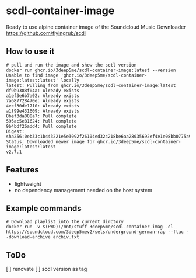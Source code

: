 # scdl-container-image
Ready to use alpine container image of the Soundcloud Music Downloader https://github.com/flyingrub/scdl

## How to use it
```
# pull and run the image and show the sctl version
docker run ghcr.io/3deep5me/scdl-container-image:latest --version
Unable to find image 'ghcr.io/3deep5me/scdl-container-image:latest:latest' locally
latest: Pulling from ghcr.io/3deep5me/scdl-container-image:latest
df9b9388f04a: Already exists
a1ef3e6b7a02: Already exists
7a687728470e: Already exists
4ecf30de1710: Already exists
a1f99e431609: Already exists
8bef3da008a7: Pull complete
595ac5e81624: Pull complete
9b4bdf26add4: Pull complete
Digest: sha256:0eb33c1b443221e5e3092f26104ed324218be6aa28035692ef4e1e08bb0775a9
Status: Downloaded newer image for ghcr.io/3deep5me/scdl-container-image:latest:latest
v2.7.1
```

## Features
* lightweight
* no dependency management needed on the host system

## Example commands 

```
# Download playlist into the current dirctory
docker run -v $(PWD):/mnt/stuff 3deep5me/scdl-container-imag -cl https://soundcloud.com/3deep5mev2/sets/underground-german-rap --flac --download-archive archiv.txt
```

## ToDo
[ ] renovate
[ ] scdl version as tag